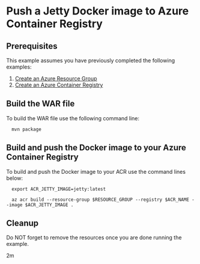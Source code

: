 
# Push a Jetty Docker image to Azure Container Registry

## Prerequisites

This example assumes you have previously completed the following examples:

1. [Create an Azure Resource Group](../../group/create/README.md)
1. [Create an Azure Container Registry](../create/README.md)

<!-- 

  if [[ -z $REGION ]]; then
    export REGION=westus
  fi

  -->
<!-- workflow.cron(0 8 * * 1) -->
<!-- workflow.include(../create/README.md) -->

## Build the WAR file

<!-- workflow.run()

  cd acr/jetty

  -->

To build the WAR file use the following command line:

```shell
  mvn package
```

## Build and push the Docker image to your Azure Container Registry

To build and push the Docker image to your ACR use the command lines below:

```shell
  export ACR_JETTY_IMAGE=jetty:latest

  az acr build --resource-group $RESOURCE_GROUP --registry $ACR_NAME --image $ACR_JETTY_IMAGE .
```

<!-- workflow.run()

  cd ../..

  -->

<!-- workflow.directOnly()

  export RESULT=$(az acr repository show --name $ACR_NAME --image $ACR_JETTY_IMAGE)
  az group delete --name $RESOURCE_GROUP --yes || true
  if [[ -z $RESULT ]]; then
    echo "Unable to find $ACR_JETTY_IMAGE image"
    exit 1
  fi

  -->

## Cleanup

Do NOT forget to remove the resources once you are done running the example.

2m
